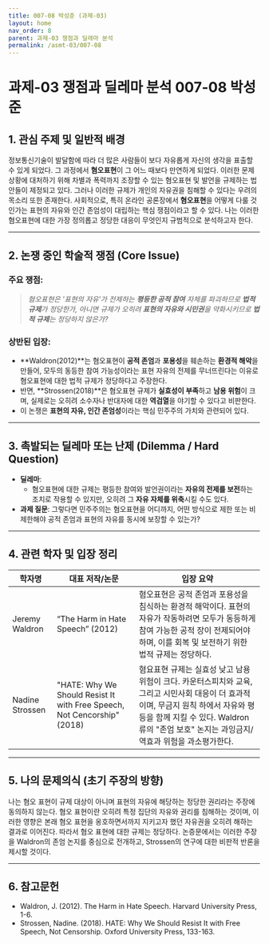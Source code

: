 ```yaml
---
title: 007-08 박성준 (과제-03)
layout: home
nav_order: 8
parent: 과제-03 쟁점과 딜레마 분석
permalink: /asmt-03/007-08
---
```


# 과제-03 쟁점과 딜레마 분석 007-08 박성준 

## 1. 관심 주제 및 일반적 배경

정보통신기술이 발달함에 따라 더 많은 사람들이 보다 자유롭게 자신의 생각을 표출할 수 있게 되었다. 그 과정에서 **혐오표현**이 그 어느 때보다 만연하게 되었다. 이러한 문제 상황에 대처하기 위해 차별과 폭력까지 조장할 수 있는 혐오표현 및 발언을 규제하는 법안들이 제정되고 있다. 그러나 이러한 규제가 개인의 자유권을 침해할 수 있다는 우려의 목소리 또한 존재한다. 사회적으로, 특히 온라인 공론장에서 **혐오표현**을 어떻게 다룰 것인가는 표현의 자유와 인간 존엄성이 대립하는 핵심 쟁점이라고 할 수 있다. 나는 이러한 혐오표현에 대한 가장 정의롭고 정당한 대응이 무엇인지 규범적으로 분석하고자 한다. 

---

## 2. 논쟁 중인 학술적 쟁점 (Core Issue)

### 주요 쟁점:  

> *혐오표현은 '표현의 자유'가 전제하는 **평등한 공적 참여** 자체를 파괴하므로 **법적 규제**가 정당한가, 아니면 규제가 오히려 **표현의 자유와 시민권**을 약화시키므로 **법적 규제**는 정당하지 않은가?*

### 상반된 입장:
- **Waldron(2012)**는 혐오표현이 **공적 존엄**과 **포용성**을 훼손하는 **환경적 해악**을 만들어, 모두의 동등한 참여 가능성이라는 표현 자유의 전제를 무너뜨린다는 이유로 혐오표현에 대한 법적 규제가 정당하다고 주장한다.
- 반면, **Strossen(2018)**은 혐오표현 규제가 **실효성이 부족**하고 **남용 위험**이 크며, 실제로는 오히려 소수자나 반대자에 대한 **역검열**을 야기할 수 있다고 비판한다.  
- 이 논쟁은 **표현의 자유, 인간 존엄성**이라는 핵심 민주주의 가치와 관련되어 있다.

---

## 3. 촉발되는 딜레마 또는 난제 (Dilemma / Hard Question)

- **딜레마**: 
  - 혐오표현에 대한 규제는 평등한 참여와 발언권이라는 **자유의 전제를 보전**하는 조치로 작용할 수 있지만, 오히려 그 **자유 자체를 위축**시킬 수도 있다. 
- **과제 질문**: 그렇다면 민주주의는 혐오표현을 어디까지, 어떤 방식으로 제한 또는 비제한해야 공적 존엄과 표현의 자유를 동시에 보장할 수 있는가?
---

## 4. 관련 학자 및 입장 정리

| 학자명             | 대표 저작/논문                                   | 입장 요약 |
|--------------------|---------------------------------------------------|-----------|
| Jeremy Waldron   | “The Harm in Hate Speech” (2012)                          | 혐오표현은 공적 존엄과 포용성을 침식하는 환경적 해악이다. 표현의 자유가 작동하려면 모두가 동등하게 참여 가능한 공적 장이 전제되어야 하며, 이를 회복 및 보전하기 위한 법적 규제는 정당하다. |
| Nadine Strossen    | "HATE: Why We Should Resist It with Free Speech, Not Cencorship" (2018)                                | 혐요표현 규제는 실효성 낮고 남용 위험이 크다. 카운터스피치와 교육, 그리고 시민사회 대응이 더 효과적이며, 무금지 원칙 하에서 자유와 평등을 함께 지킬 수 있다. Waldron류의 "존엄 보호" 논지는 과잉금지/역효과 위험을 과소평가한다. |

---

## 5. 나의 문제의식 (초기 주장의 방향)

나는 혐오 표현이 규제 대상이 아니며 표현의 자유에 해당하는 정당한 권리라는 주장에 동의하지 않는다. 혐오 표현이란 오히려 특정 집단의 자유와 권리를 침해하는 것이며, 이러한 영향은 본래 혐오 표현을 옹호하면서까지 지키고자 했던 자유권을 오히려 해하는 결과로 이어진다. 따라서 혐오 표현에 대한 규제는 정당하다. 논증문에서는 이러한 주장을 Waldron의 존엄 논지를 중심으로 전개하고, Strossen의 연구에 대한 비판적 반론을 제시할 것이다.

---

## 6. 참고문헌

- Waldron, J. (2012). The Harm in Hate Speech. Harvard University Press, 1-6.
- Strossen, Nadine. (2018). HATE: Why We Should Resist It with Free Speech, Not Censorship. Oxford University Press, 133-163.
